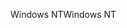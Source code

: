 <span data-ttu-id="de505-101">Windows NT</span><span class="sxs-lookup"><span data-stu-id="de505-101">Windows NT</span></span>